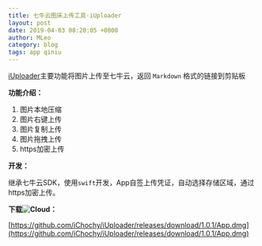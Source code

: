 ```yaml
---
title: 七牛云图床上传工具-iUploader
layout: post
date: 2019-04-03 08:20:05 +0800
author: MLeo
category: blog
tags: app qiniu
---
```


[iUploader](https://www.ichochy.com)主要功能将图片上传至七牛云，返回 `Markdown` 格式的链接到剪贴板

**功能介绍：**

1. 图片本地压缩 
2. 图片右键上传  
3. 图片复制上传  
4. 图片拖拽上传  
5. https加密上传  


**开发：**

继承七牛云SDK，使用`swift`开发，App自签上传凭证，自动选择存储区域，通过https加密上传。



**下载![Cloud](http://images.ichochy.com/Cloud.png)：**

[https://github.com/iChochy/iUploader/releases/download/1.0.1/App.dmg](https://github.com/iChochy/iUploader/releases/download/1.0.1/App.dmg)